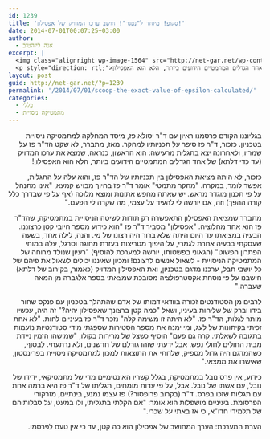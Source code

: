 ```yaml
---
id: 1239
title: 'סקופ! מיוחד ל"נטגר"! חושב ערכו המדויק של אפסילון!'
date: 2014-07-01T00:07:25+03:00
author:
  - אנה ליזהטוב
excerpt: |
  <img class="alignright wp-image-1564" src="http://net-gar.net/wp-content/uploads/2014/08/paz2-233x300.png" alt="" width="81" height="104" />
  <p style="direction: rtl;">בגליוננו הקודם פרסמנו ראיון עם ד"ר יסולא פז, מיסד המחלקה למתמטיקה ניסויית בטכניון. כזכור, ד"ר פז סיפר על תכניותיו למחקר. מאז, מתברר, לא שקט הד"ר פז על שמריו, ולאחרונה יצא בתגלית מרעישה: הוא הראשון, כנראה, שמצא את ערכו המדויק (עד כדי דלתא) של אחד הגדלים המתמטיים הידועים ביותר, הלא הוא האפסילון!</p>
layout: post
guid: http://net-gar.net/?p=1239
permalink: '/2014/07/01/scoop-the-exact-value-of-epsilon-calculated/'
categories:
  - כללי
  - מתמטיקה ניסויית
---
```

<p style="direction: rtl;">
  בגליוננו הקודם פרסמנו ראיון עם ד"ר יסולא פז, מיסד המחלקה למתמטיקה ניסויית בטכניון. כזכור, ד"ר פז סיפר על תכניותיו למחקר. מאז, מתברר, לא שקט הד"ר פז על שמריו, ולאחרונה יצא בתגלית מרעישה: הוא הראשון, כנראה, שמצא את ערכו המדויק (עד כדי דלתא) של אחד הגדלים המתמטיים הידועים ביותר, הלא הוא האפסילון!
</p>

<p style="direction: rtl;">
  כזכור, לא היתה מציאת האפסילון בין תכניותיו של הד"ר פז, והוא עלה על התגלית, אפשר לומר, במקרה. "מחקר מתמטי" אומר ד"ר פז בחיוך מבויש קמעא, "אינו מתנהל על פי תכנון מוגדר מראש. יש שאתה מחפש אתונות ומוצא מלוכה (אף על פי שבדרך כלל קורה ההפך) וזה, אם יורשה לי להעיד על עצמי, מה שקרה לי הפעם."
</p>

<p style="direction: rtl;">
  מתברר שמציאת האפסילון התאפשרה רק תודות לשיטה הניסויית במתמטיקה, שהד"ר פז הוא אחד מחלוציה. "אפסילון" מסביר ד"ר פז "הוא כידוע מספר חיובי קטן כרצוננו. הבעיה במציאתו עד היום היתה שלא ברור היה רצונו של <em>מי</em>. והנה, לילה אחד, בשעה שעסקתי בבעיה אחרת לגמרי, על היפוך מטריצות בעזרת מחוגה וסרגל, עלה במוחי הפתרון הפשוט" (הגאוני בפשטותו, יורשה למערכת להוסיף) "רעיון שנולד מרוחה של המתמטיקה הניסויית - לשאול אנשים לרצונם! ומכיון שאיננו יכולים לשאול את פיהם של כל יושבי תבל, ערכנו מדגם בטכניון, ואת האפסילון המדויק (כאמור, בקירוב של דלתא) חישבנו על פי נוסחת אקסטרפולציה מסובכת שמצאתי בספר אלגברה מן המאה שעברה."
</p>

<p style="direction: rtl;">
  לרבים מן הסטודנטים זכורה בוודאי דמותו של אדם שהתהלך בטכניון עם פנקס שחור בידו וברק של שליחות בעיניו, ושאל "כמה קטן ברצונך שאפסילון יהיה?" זה היה, עכשיו מותר לגלות, הד"ר פז. "לא היתה זו משימה קלה" נזכר ד"ר פז בעיניים לחות. "לא אחת זכיתי בקיתונות של לעג, ומי ימנה את מספר הסטירות שספגתי מידי סטודנטיות נזעמות בתגובה לשאלתי. קרה גם פעם" הוסיף כשצל של מרירות בקולו, "שמישהו הזמין ניידת מבית החולים לחולי נפש. אבל ידעתי שזהו גורלם של חדשנים, ולא נרתעתי. לבסוף, כשהמדגם היה גדול מספיק, שלחתי את התוצאות למכון למתמטיקה ניסויית בפרינסטון, שאישרו את ממצאי."
</p>

<p style="direction: rtl;">
  כידוע, אין פרס נובל במתמטיקה, בגלל קשריו האינטימיים מדי של מתמטיקאי, ידידו של נובל, עם אשתו של נובל. אבל, על פי עדות מומחים, תגליתו של ד"ר פז היא ברמה אחת עם תגליות שזכו בפרס. ד"ר (בקרוב פרופסור?) פז עצמו נמנע, בינתיים, מזרקורי הפרסומת. בעיניים מושפלות הוא אומר: "אם הקלתי בתגליתי, ולו במעט, על סבלותיהם של תלמידי חדו"א, כי אז באתי על שכרי."
</p>

<p style="direction: rtl;">
  הערת המערכת: הערך המחושב של אפסילון הוא כה קטן, עד כי אין טעם לפרסמו.
</p>